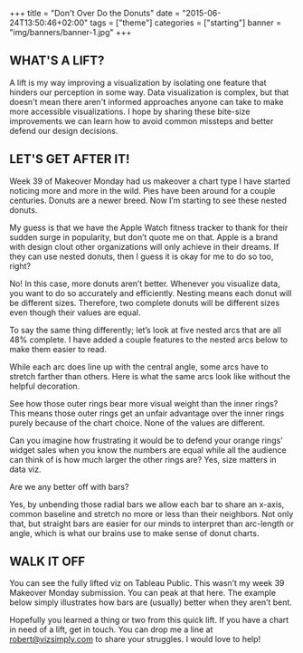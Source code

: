 +++
title = "Don't Over Do the Donuts"
date = "2015-06-24T13:50:46+02:00"
tags = ["theme"]
categories = ["starting"]
banner = "img/banners/banner-1.jpg"
+++

## WHAT'S A LIFT?
A lift is my way improving a visualization by isolating one feature that hinders our perception in some way. Data visualization is complex, but that doesn't mean there aren't informed approaches anyone can take to make more accessible visualizations. I hope by sharing these bite-size improvements we can learn how to avoid common missteps and better defend our design decisions.

## LET'S GET AFTER IT!
Week 39 of Makeover Monday had us makeover a chart type I have started noticing more and more in the wild. Pies have been around for a couple centuries. Donuts are a newer breed. Now I’m starting to see these nested donuts.

My guess is that we have the Apple Watch fitness tracker to thank for their sudden surge in popularity, but don’t quote me on that. Apple is a brand with design clout other organizations will only achieve in their dreams. If they can use nested donuts, then I guess it is okay for me to do so too, right?

No! In this case, more donuts aren’t better. Whenever you visualize data, you want to do so accurately and efficiently. Nesting means each donut will be different sizes. Therefore, two complete donuts will be different sizes even though their values are equal.

To say the same thing differently; let’s look at five nested arcs that are all 48% complete. I have added a couple features to the nested arcs below to make them easier to read.

While each arc does line up with the central angle, some arcs have to stretch farther than others. Here is what the same arcs look like without the helpful decoration.

See how those outer rings bear more visual weight than the inner rings? This means those outer rings get an unfair advantage over the inner rings purely because of the chart choice. None of the values are different.

Can you imagine how frustrating it would be to defend your orange rings' widget sales when you know the numbers are equal while all the audience can think of is how much larger the other rings are? Yes, size matters in data viz.

Are we any better off with bars?

Yes, by unbending those radial bars we allow each bar to share an x-axis, common baseline and stretch no more or less than their neighbors. Not only that, but straight bars are easier for our minds to interpret than arc-length or angle, which is what our brains use to make sense of donut charts.

## WALK IT OFF
You can see the fully lifted viz on Tableau Public. This wasn’t my week 39 Makeover Monday submission. You can peak at that here. The example below simply illustrates how bars are (usually) better when they aren’t bent.

Hopefully you learned a thing or two from this quick lift. If you have a chart in need of a lift, get in touch. You can drop me a line at robert@vizsimply.com to share your struggles. I would love to help!